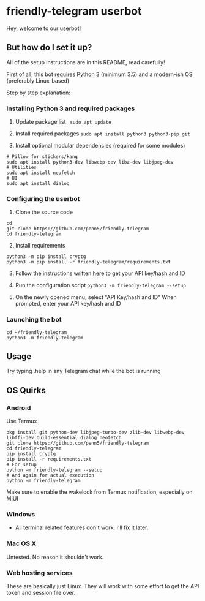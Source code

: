 # friendly-telegram userbot

Hey, welcome to our userbot!

## But how do I set it up?

All of the setup instructions are in this README, read carefully!

First of all, this bot requires Python 3 (minimum 3.5) and a modern-ish OS (preferably Linux-based)

Step by step explanation:

### Installing Python 3 and required packages

1. Update package list
` sudo apt update`

2. Install required packages
`sudo apt install python3 python3-pip git`

3. Install optional modular dependencies (required for some modules)
```
# Pillow for stickers/kang
sudo apt install python3-dev libwebp-dev libz-dev libjpeg-dev
# Utilities
sudo apt install neofetch
# UI
sudo apt install dialog
```

### Configuring the userbot

1. Clone the source code
```
cd
git clone https://github.com/penn5/friendly-telegram
cd friendly-telegram
```

2. Install requirements
```
python3 -m pip install cryptg
python3 -m pip install -r friendly-telegram/requirements.txt
```

3.  Follow the instructions written [here](https://core.telegram.org/api/obtaining_api_id "here") to get your API key/hash and ID

4. Run the configuration script
`python3 -m friendly-telegram --setup`

5. On the newly opened menu, select "API Key/hash and ID"
When prompted, enter your API key/hash and ID

### Launching the bot

```
cd ~/friendly-telegram
python3 -m friendly-telegram
```

## Usage

Try typing .help in any Telegram chat while the bot is running

## OS Quirks

### Android

Use Termux
```
pkg install git python-dev libjpeg-turbo-dev zlib-dev libwebp-dev libffi-dev build-essential dialog neofetch
git clone https://github.com/penn5/friendly-telegram
cd friendly-telegram
pip install cryptg
pip install -r requirements.txt
# For setup
python -m friendly-telegram --setup
# And again for actual execution
python -m friendly-telegram
```
Make sure to enable the wakelock from Termux notification, especially on MIUI

### Windows

- All terminal related features don't work. I'll fix it later.

### Mac OS X

Untested. No reason it shouldn't work.

### Web hosting services

These are basically just Linux. They will work with some effort to get the API token and session file over.
